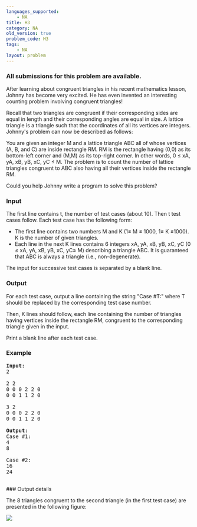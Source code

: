 ```yaml
---
languages_supported:
    - NA
title: H3
category: NA
old_version: true
problem_code: H3
tags:
    - NA
layout: problem
---
```

###  All submissions for this problem are available. 

After learning about congruent triangles in his recent mathematics lesson, Johnny has become very excited. He has even invented an interesting counting problem involving congruent triangles!

Recall that two triangles are congruent if their corresponding sides are equal in length and their corresponding angles are equal in size. A lattice triangle is a triangle such that the coordinates of all its vertices are integers. Johnny's problem can now be described as follows:

You are given an integer M and a lattice triangle ABC all of whose vertices (A, B, and C) are inside rectangle RM. RM is the rectangle having (0,0) as its bottom-left corner and (M,M) as its top-right corner. In other words, 0 ≤ xA, yA, xB, yB, xC, yC ≤ M. The problem is to count the number of lattice triangles congruent to ABC also having all their vertices inside the rectangle RM.

Could you help Johnny write a program to solve this problem?

### Input

The first line contains t, the number of test cases (about 10). Then t test cases follow. Each test case has the following form:

- The first line contains two numbers M and K (1≤ M ≤ 1000, 1≤ K ≤1000). K is the number of given triangles.
- Each line in the next K lines contains 6 integers xA, yA, xB, yB, xC, yC (0 ≤ xA, yA, xB, yB, xC, yC≤ M) describing a triangle ABC. It is guaranteed that ABC is always a triangle (i.e., non-degenerate).

The input for successive test cases is separated by a blank line.

### Output

For each test case, output a line containing the string "Case #T:" where T should be replaced by the corresponding test case number.

Then, K lines should follow, each line containing the number of triangles having vertices inside the rectangle RM, congruent to the corresponding triangle given in the input.

Print a blank line after each test case.

### Example

<pre><b>Input:</b>
2

2 2
0 0 0 2 2 0
0 0 1 1 2 0

3 2
0 0 0 2 2 0
0 0 1 1 2 0

<b>Output:</b>
Case #1:
4
8

Case #2:
16
24

</pre>### Output details
The 8 triangles congruent to the second triangle (in the first test case) are presented in the following figure:

![](/themes/abessive/images/contests/h3.png)
